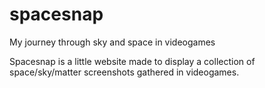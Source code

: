 # spacesnap
My journey through sky and space in videogames

Spacesnap is a little website made to display a collection of space/sky/matter screenshots gathered in videogames.
